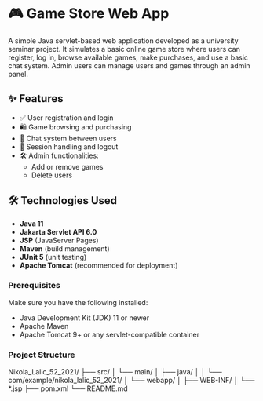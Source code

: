 # 🎮 Game Store Web App

A simple Java servlet-based web application developed as a university seminar project. It simulates a basic online game store where users can register, log in, browse available games, make purchases, and use a basic chat system. Admin users can manage users and games through an admin panel.

## ✨ Features

- ✅ User registration and login
- 🛍️ Game browsing and purchasing
- 💬 Chat system between users
- 🔐 Session handling and logout
- 🛠️ Admin functionalities:
  - Add or remove games
  - Delete users

## 🛠️ Technologies Used

- **Java 11**
- **Jakarta Servlet API 6.0**
- **JSP** (JavaServer Pages)
- **Maven** (build management)
- **JUnit 5** (unit testing)
- **Apache Tomcat** (recommended for deployment)

### Prerequisites
Make sure you have the following installed:

- Java Development Kit (JDK) 11 or newer
- Apache Maven
- Apache Tomcat 9+ or any servlet-compatible container

### Project Structure
Nikola_Lalic_52_2021/
├── src/
│   └── main/
│       ├── java/
│       │   └── com/example/nikola_lalic_52_2021/
│       └── webapp/
│           ├── WEB-INF/
│           └── *.jsp
├── pom.xml
└── README.md
